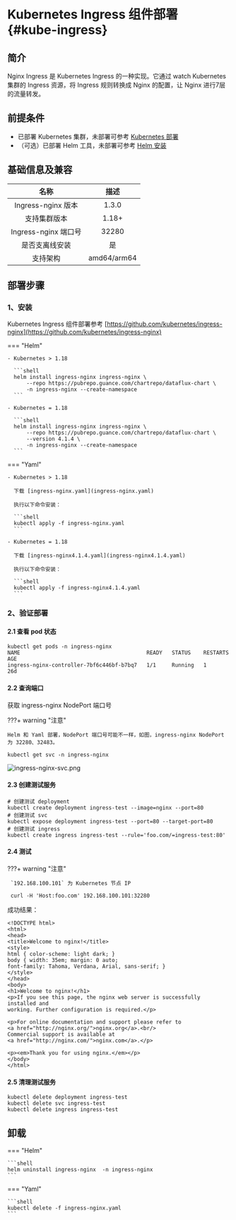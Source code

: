 # Kubernetes Ingress 组件部署 {#kube-ingress}

## 简介

Nginx Ingress 是 Kubernetes Ingress 的一种实现。它通过 watch Kubernetes 集群的 Ingress 资源，将 Ingress 规则转换成 Nginx 的配置，让 Nginx 进行7层的流量转发。


## 前提条件

- 已部署 Kubernetes 集群，未部署可参考 [Kubernetes 部署](http://127.0.0.1:8000/deployment/infra-kubernetes/)
- （可选）已部署 Helm 工具，未部署可参考 [Helm 安装](helm-install.md) 

## 基础信息及兼容

|     名称     |                   描述                   |
| :------------------: | :---------------------------------------------: |
|     Ingress-nginx 版本     |                   1.3.0                   |
|      支持集群版本       |  1.18+  |
| Ingress-nginx 端口号 |                      32280                      |
|    是否支离线安装    |                       是                        |
|       支持架构       |                   amd64/arm64                   |




## 部署步骤

### 1、安装
Kubernetes Ingress  组件部署参考 [https://github.com/kubernetes/ingress-nginx](https://github.com/kubernetes/ingress-nginx)

=== "Helm"

    - Kubernetes > 1.18

      ```shell
      helm install ingress-nginx ingress-nginx \
          --repo https://pubrepo.guance.com/chartrepo/dataflux-chart \
          -n ingress-nginx --create-namespace
      ``` 

    - Kubernetes = 1.18

      ```shell
      helm install ingress-nginx ingress-nginx \
          --repo https://pubrepo.guance.com/chartrepo/dataflux-chart \
          --version 4.1.4 \
          -n ingress-nginx --create-namespace
      ``` 

      

=== "Yaml"

    - Kubernetes > 1.18

      下载 [ingress-nginx.yaml](ingress-nginx.yaml)

      执行以下命令安装：

      ```shell
      kubectl apply -f ingress-nginx.yaml
      ``` 
      
    - Kubernetes = 1.18

      下载 [ingress-nginx4.1.4.yaml](ingress-nginx4.1.4.yaml)

      执行以下命令安装：

      ```shell
      kubectl apply -f ingress-nginx4.1.4.yaml
      ``` 



   
### 2、验证部署

#### 2.1 查看 pod 状态
```shell
kubectl get pods -n ingress-nginx 
NAME                                        READY   STATUS    RESTARTS   AGE
ingress-nginx-controller-7bf6c446bf-b7bq7   1/1     Running   1          26d
```

#### 2.2 查询端口

获取 ingress-nginx NodePort 端口号

???+ warning "注意"

    Helm 和 Yaml 部署，NodePort 端口号可能不一样，如图，ingress-nginx NodePort 为 32280、32483。

```shell
kubectl get svc -n ingress-nginx
```
![ingress-nginx-svc.png](img/21.deployment_1.png)



#### 2.3 创建测试服务
```shell
# 创建测试 deployment
kubectl create deployment ingress-test --image=nginx --port=80
# 创建测试 svc
kubectl expose deployment ingress-test --port=80 --target-port=80
# 创建测试 ingress
kubectl create ingress ingress-test --rule='foo.com/=ingress-test:80'
```

#### 2.4 测试

???+ warning "注意"

     `192.168.100.101` 为 Kubernetes 节点 IP

```shell
 curl -H 'Host:foo.com' 192.168.100.101:32280
```
成功结果：
```shell
<!DOCTYPE html>
<html>
<head>
<title>Welcome to nginx!</title>
<style>
html { color-scheme: light dark; }
body { width: 35em; margin: 0 auto;
font-family: Tahoma, Verdana, Arial, sans-serif; }
</style>
</head>
<body>
<h1>Welcome to nginx!</h1>
<p>If you see this page, the nginx web server is successfully installed and
working. Further configuration is required.</p>

<p>For online documentation and support please refer to
<a href="http://nginx.org/">nginx.org</a>.<br/>
Commercial support is available at
<a href="http://nginx.com/">nginx.com</a>.</p>

<p><em>Thank you for using nginx.</em></p>
</body>
</html>
```

#### 2.5 清理测试服务
```shell
kubectl delete deployment ingress-test
kubectl delete svc ingress-test
kubectl delete ingress ingress-test
```


## 卸载

=== "Helm"

    ```shell
    helm uninstall ingress-nginx  -n ingress-nginx 
    ``` 


=== "Yaml"

    ```shell
    kubectl delete -f ingress-nginx.yaml
    ``` 
